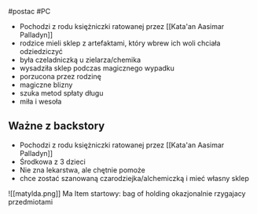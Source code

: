 #postac #PC
* Pochodzi z rodu księżniczki ratowanej przez [[Kata'an Aasimar Palladyn]]
* rodzice mieli sklep z artefaktami, który wbrew ich woli chciała odziedziczyć
* była czeladniczką u zielarza/chemika
* wysadziła sklep podczas magicznego wypadku
* porzucona przez rodzinę 
* magiczne blizny
* szuka metod spłaty długu
* miła i wesoła 

## Ważne z backstory
* Pochodzi z rodu księżniczki ratowanej przez [[Kata'an Aasimar Palladyn]]
* Środkowa z 3 dzieci
* Nie zna lekarstwa, ale chętnie pomoże 
* chce zostać szanowaną czarodziejka/alchemiczką i mieć własny sklep

![[matylda.png]]
Ma Item startowy: bag of holding okazjonalnie rzygajacy przedmiotami 